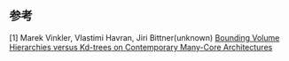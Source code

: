 ## 参考
[1] Marek Vinkler, Vlastimi Havran, Jiri Bittner(unknown) [Bounding Volume Hierarchies versus Kd-trees
on Contemporary Many-Core Architectures](http://citeseerx.ist.psu.edu/viewdoc/download?doi=10.1.1.727.5415&rep=rep1&type=pdf)   